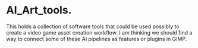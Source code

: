 # AI_Art_tools.
This holds a collection of software tools that could be used possibly to create a video game asset creation workflow.
I am thinking we should find a way to connect some of these AI pipelines as features or plugins in GIMP.
